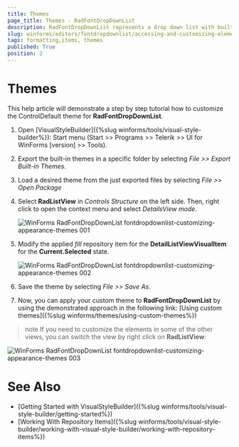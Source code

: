 ```yaml
---
title: Themes
page_title: Themes - RadFontDropDownList
description: RadFontDropDownList represents a drop down list with built-in fonts that are installed on the system.
slug: winforms/editors/fontdropdownlist/accessing-and-customizing-elements/themes
tags: formatting,items, themes
published: True
position: 2 
---
```


# Themes

This help article will demonstrate a step by step tutorial how to customize the ControlDefault theme for **RadFontDropDownList**. 

1. Open [VisualStyleBuilder]({%slug winforms/tools/visual-style-builder%}): Start menu (Start >> Programs >> Telerik >> UI for WinForms [version] >> Tools).

1. Export the built-in themes in a specific folder by selecting *File >> Export Built-in Themes*.

1. Load a desired theme from the just exported files by selecting *File >> Open Package*

1. Select **RadListView** in *Controls Structure* on the left side. Then, right click to open the context menu and select *DetailsView mode*.

	![WinForms RadFontDropDownList fontdropdownlist-customizing-appearance-themes 001](images/fontdropdownlist-customizing-appearance-themes001.png)

1. Modify the applied *fill* repository item for the **DetailListViewVisualItem** for the **Current.Selected** state. 

	![WinForms RadFontDropDownList fontdropdownlist-customizing-appearance-themes 002](images/fontdropdownlist-customizing-appearance-themes002.png)
	
1. Save the theme by selecting *File >> Save As*.

1. Now, you can apply your custom theme to **RadFontDropDownList** by using the demonstrated approach in the following link: [Using custom themes]({%slug winforms/themes/using-custom-themes%})

>note If you need to customize the elements in some of the other views, you can switch the view by right click on **RadListView**:

![WinForms RadFontDropDownList fontdropdownlist-customizing-appearance-themes 003](images/fontdropdownlist-customizing-appearance-themes003.png)

# See Also 

* [Getting Started with VisualStyleBuilder]({%slug winforms/tools/visual-style-builder/getting-started%})
* [Working With Repository Items]({%slug winforms/tools/visual-style-builder/working-with-visual-style-builder/working-with-repository-items%})
